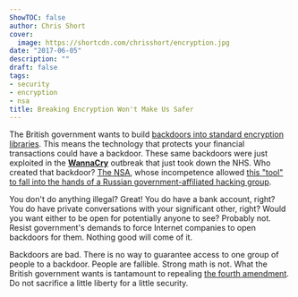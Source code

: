 ```yaml
---
ShowTOC: false
author: Chris Short
cover:
  image: https://shortcdn.com/chrisshort/encryption.jpg
date: "2017-06-05"
description: ""
draft: false
tags:
- security
- encryption
- nsa
title: Breaking Encryption Won't Make Us Safer
---
```


The British government wants to build [backdoors into standard encryption libraries](https://www.forbes.com/sites/emmawoollacott/2017/06/05/why-theresa-may-is-really-calling-for-a-ban-on-encryption/#67377700229b). This means the technology that protects your financial transactions could have a backdoor. These same backdoors were just exploited in the [**WannaCry**](https://en.wikipedia.org/wiki/WannaCry_ransomware_attack) outbreak that just took down the NHS. Who created that backdoor? [The NSA](http://www.npr.org/sections/thetwo-way/2017/05/15/528439968/wannacry-ransomware-microsoft-calls-out-nsa-for-stockpiling-vulnerabilities), whose incompetence allowed [this "tool" to fall into the hands of a Russian government-affiliated hacking group](http://www.telegraph.co.uk/news/2017/05/12/russian-linked-cyber-gang-shadow-brokers-blamed-nhs-computer/).


You don't do anything illegal? Great! You do have a bank account, right? You do have private conversations with your significant other, right? Would you want either to be open for potentially anyone to see? Probably not. Resist government's demands to force Internet companies to open backdoors for them. Nothing good will come of it.

Backdoors are bad. There is no way to guarantee access to one group of people to a backdoor. People are fallible. Strong math is not. What the British government wants is tantamount to repealing [the fourth amendment](https://www.law.cornell.edu/constitution/fourth_amendment). Do not sacrifice a little liberty for a little security.
